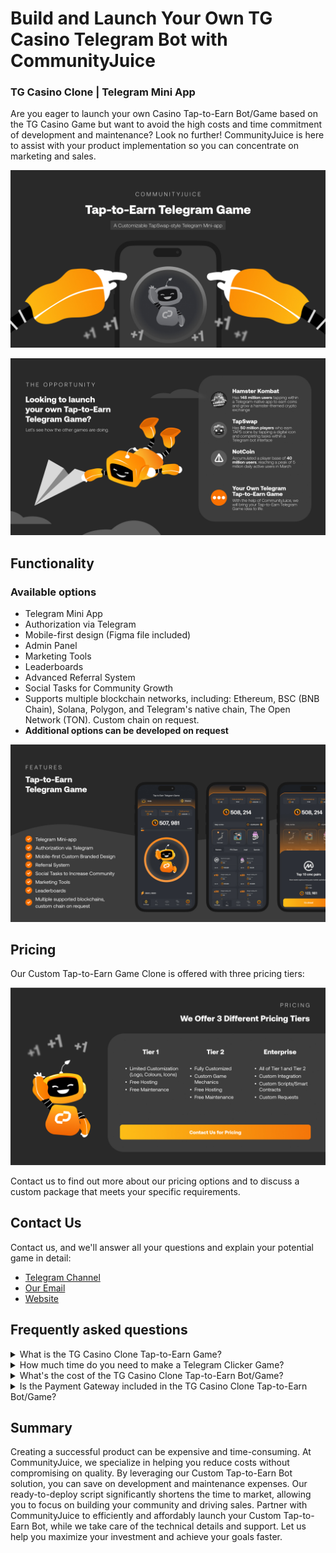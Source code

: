 # Build and Launch Your Own TG Casino Telegram Bot with CommunityJuice

### TG Casino Clone | Telegram Mini App

Are you eager to launch your own Casino Tap-to-Earn Bot/Game based on the TG Casino Game but want to avoid the high costs and time commitment of development and maintenance? Look no further! CommunityJuice is here to assist with your product implementation so you can concentrate on marketing and sales.

![Custom Tap-to-Earn Bot GitHub Image](/images/tapswap.jpg "White Label TapSwap | GitHub")

![Telegram Custom Tap-to-Earn Games GitHub Image](/images/2.jpg "Telegram Custom Tap-to-Earn Games | GitHub")

## Functionality
### Available options
- Telegram Mini App
- Authorization via Telegram
- Mobile-first design (Figma file included)
- Admin Panel
- Marketing Tools
- Leaderboards
- Advanced Referral System
- Social Tasks for Community Growth
- Supports multiple blockchain networks, including: Ethereum, BSC (BNB Chain), Solana, Polygon, and Telegram's native chain, The Open Network (TON). Custom chain on request.
- <b>Additional options can be developed on request</b>

![Telegram Custom Tap-to-Earn Sample Mockup](/images/3.jpg "Telegram Custom Tap-to-Earn Game Mockup | GitHub")



## Pricing
Our  Custom Tap-to-Earn Game Clone is offered with three pricing tiers:

[![CommunityJuice Special Offers](/images/5.jpg)](mailto:gm@communityjuice.xyz)

Contact us to find out more about our pricing options and to discuss a custom package that meets your specific requirements.

## Contact Us

Contact us, and we'll answer all your questions and explain your potential game in detail:

- <a href="https://t.me/communityjuicelabs" target="_blank">Telegram Channel</a>
- [Our Email](mailto:gm@communityjuice.xyz)
- <a href="https://communityjuice.xyz" target="_blank">Website</a>


## Frequently asked questions

<details>
  <summary>What is the TG Casino Clone Tap-to-Earn Game?</summary>
  <p>The TG Casino Clone Tap-to-Earn game is a Telegram Mini-app solution for someone who is looking for a Casino game like TG Casino. It is comprehensive package for a Telegram clicker game with marketing mechanics, designed to minimize the cost of building a Web3 community.</p> 
  <p>Examples are games like TG Casino, TapSwap, NotCoin & Hamster Kombat games.</p> 
</details>

<details>
  <summary>How much time do you need to make a Telegram Clicker Game?</summary>
  <p>Since this is a whitelabel solution, development and launch take less time than building from scratch. You’ll have a ready-made solution in less than a month.</p>
</details>

<details>
  <summary>What's the cost of the TG Casino Clone Tap-to-Earn Bot/Game?</summary>
  <p>Our Custom Tap-to-Earn Bot/Game is offered with three pricing tiers:</p> 
  <ul>
      <li>Tier 1 - We will use the same UI/UX Design and format as our TG Casino Clone model but using your brand elements such as typography, logos, and colours. Free hosting, free maintenance</li>
      <li>Tier 2 - This tier involves a full design of the interface. If you have a custom game mechanics you want to implement, this would be the right option for you. This also comes with free hosting and free maintenance</li>
      <li>Enterprise - If you need a custom integration, custom game mechanics, custom scripts, you want to add this option is for you.</li>  
  </ul>
  <p>Contact Us for the exact pricing for each tier.</p> 
</details>

<details>
  <summary>Is the Payment Gateway included in the TG Casino Clone Tap-to-Earn Bot/Game?</summary>
  <p>No, as this feature requires a license. If you have the necessary license, we can integrate the payment gateway for an additional fee.</p>
</details>

## Summary

Creating a successful product can be expensive and time-consuming. At CommunityJuice, we specialize in helping you reduce costs without compromising on quality. By leveraging our Custom Tap-to-Earn Bot solution, you can save on development and maintenance expenses. Our ready-to-deploy script significantly shortens the time to market, allowing you to focus on building your community and driving sales. Partner with CommunityJuice to efficiently and affordably launch your Custom Tap-to-Earn Bot, while we take care of the technical details and support. Let us help you maximize your investment and achieve your goals faster.
